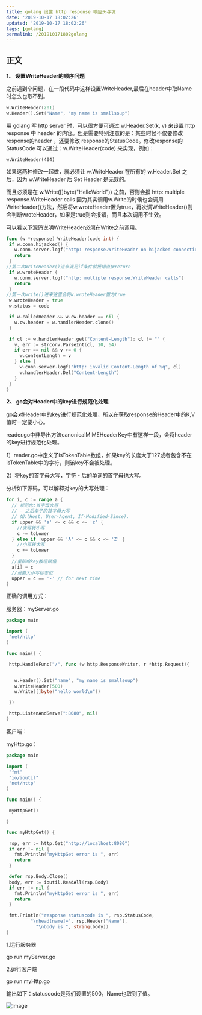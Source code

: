 ```yaml
---
title: golang 设置 http response 响应头与坑
date: '2019-10-17 18:02:26'
updated: '2019-10-17 18:02:26'
tags: [golang]
permalink: /201910171802golang
---
```


## 正文

**1、 设置WriteHeader的顺序问题**


之前遇到个问题，在一段代码中这样设置WriteHeader,最后在header中取Name时怎么也取不到。

```go
w.WriteHeader(201)
w.Header().Set("Name", "my name is smallsoup")
```

 用 golang 写 http server 时，可以很方便可通过 w.Header.Set(k, v) 来设置 http response 中 header 的内容。但是需要特别注意的是：某些时候不仅要修改 response的header ，还要修改 response的StatusCode。修改response的StatusCode 可以通过：w.WriteHeader(code) 来实现，例如：

```
w.WriteHeader(404)
```

如果这两种修改一起做，就必须让 w.WriteHeader 在所有的 w.Header.Set 之后，因为 w.WriteHeader 后 Set Header 是无效的。

而且必须是在 w.Write([]byte("HelloWorld")) 之前，否则会报 http: multiple response.WriteHeader calls 因为其实调用w.Write的时候也会调用WriteHeader()方法，然后将w.wroteHeader置为true，再次调WriteHeader()则会判断wroteHeader，如果是true则会报错，而且本次调用不生效。



可以看以下源码说明WriteHeader必须在Write之前调用。

```go
func (w *response) WriteHeader(code int) {
 if w.conn.hijacked() {
   w.conn.server.logf("http: response.WriteHeader on hijacked connection")
   return
 }
//第二次WriteHeader()进来满足if条件就报错直接return
 if w.wroteHeader {
   w.conn.server.logf("http: multiple response.WriteHeader calls")
   return
 }
//第一次write()进来这里会将w.wroteHeader置为true
 w.wroteHeader = true
 w.status = code

 if w.calledHeader && w.cw.header == nil {
   w.cw.header = w.handlerHeader.clone()
 }

 if cl := w.handlerHeader.get("Content-Length"); cl != "" {
   v, err := strconv.ParseInt(cl, 10, 64)
   if err == nil && v >= 0 {
     w.contentLength = v
   } else {
     w.conn.server.logf("http: invalid Content-Length of %q", cl)
     w.handlerHeader.Del("Content-Length")
   }
 }
}
```

**2、 go会对Header中的key进行规范化处理**

go会对Header中的key进行规范化处理，所以在获取response的Header中的K,V值时一定要小心。



reader.go中非导出方法canonicalMIMEHeaderKey中有这样一段，会将header的key进行规范化处理。



1）reader.go中定义了isTokenTable数组，如果key的长度大于127或者包含不在isTokenTable中的字符，则该key不会被处理。

2）将key的首字母大写，字符 - 后的单词的首字母也大写。


分析如下源码，可以解释对key的大写处理：

```go
for i, c := range a {
  // 规范化:首字母大写
  // - 之后单子的首字母大写
  // 如:(Host, User-Agent, If-Modified-Since).
  if upper && 'a' <= c && c <= 'z' {
    //大写转小写
    c -= toLower
  } else if !upper && 'A' <= c && c <= 'Z' {
    //小写转大写
    c += toLower
  }
  //重新给key数组赋值
  a[i] = c
  //设置大小写标志位
  upper = c == '-' // for next time
}
```


正确的调用方式：



服务器：myServer.go

```go
package main

import (
 "net/http"
)

func main() {

 http.HandleFunc("/", func (w http.ResponseWriter, r *http.Request){


   w.Header().Set("name", "my name is smallsoup")
   w.WriteHeader(500)
   w.Write([]byte("hello world\n"))

 })

 http.ListenAndServe(":8080", nil)
}
```

客户端：

myHttp.go：

```go
package main

import (
 "fmt"
 "io/ioutil"
 "net/http"
)

func main() {

 myHttpGet()

}

func myHttpGet() {

 rsp, err := http.Get("http://localhost:8080")
 if err != nil {
   fmt.Println("myHttpGet error is ", err)
   return
 }

 defer rsp.Body.Close()
 body, err := ioutil.ReadAll(rsp.Body)
 if err != nil {
   fmt.Println("myHttpGet error is ", err)
   return
 }

 fmt.Println("response statuscode is ", rsp.StatusCode, 
         "\nhead[name]=", rsp.Header["Name"], 
           "\nbody is ", string(body))
}
```
1.运行服务器



go run myServer.go



2.运行客户端

   

 go run myHttp.go



输出如下：statuscode是我们设置的500，Name也取到了值。

![image](https://imgconvert.csdnimg.cn/aHR0cDovL3VwbG9hZC1pbWFnZXMuamlhbnNodS5pby91cGxvYWRfaW1hZ2VzLzkxMzQ3NjMtZmExZGE5Zjc0ZTY0NzdkMQ?x-oss-process=image/format,png)

